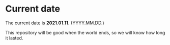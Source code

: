 # Current date

The current date is **2021.01.11.** (YYYY.MM.DD.)

This repository will be good when the world ends, so we will know how long it lasted.